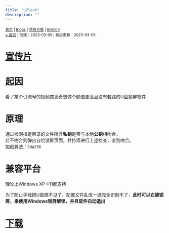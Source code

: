 ```yaml
---
title: "u2lock"
description: ""
---
```

<script src="https://rs.kdxiaoyi.top/res/scripts/js/md-newUI-render.js"></script>
<small id="old_menu"><a href="/">首页</a> | <a href="/blogs">Blogs</a> | <a href="/Project">项目合集</a> | <a href="https://space.bilibili.com/1987247870">Bilibili↗</a><br><a href="../">←返回</a> |
 创建：2023-03-05 | 最后更新：2023-03-05</small><br>

# [宣传片](https://www.bilibili.com/video/BV1so4y1q7Ft/)

# 起因
看了某个引流号的视频突发奇想做个颜值更高且没有套路的U盘锁屏软件

# 原理
通过检测指定目录的文件所含**私钥**是否与本地**公钥**相吻合。<br>
若不吻合则弹出自绘锁屏页面，并持续进行上述检查，直到吻合。<br>
加密算法：`SHA256`<br>

# 兼容平台
理论上Windows XP→11都支持

为了防止手贱把U盘搞不见了、配置文件乱改一通完全识别不了，**此时可以右键锁屏，来使用Windows锁屏解锁，并且软件自动退出**<br>
# [下载](./path)